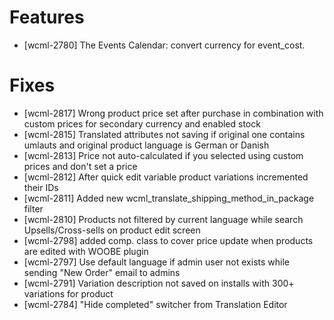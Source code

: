 # Features
* [wcml-2780] The Events Calendar: convert currency for event_cost.

# Fixes
* [wcml-2817] Wrong product price set after purchase in combination with custom prices for secondary currency and enabled stock
* [wcml-2815] Translated attributes not saving if original one contains umlauts and original product language is German or Danish
* [wcml-2813] Price not auto-calculated if you selected using custom prices and don't set a price
* [wcml-2812] After quick edit variable product variations incremented their IDs
* [wcml-2811] Added new wcml_translate_shipping_method_in_package filter
* [wcml-2810] Products not filtered by current language while search Upsells/Cross-sells on product edit screen
* [wcml-2798] added comp. class to cover price update when products are edited with WOOBE plugin
* [wcml-2797] Use default language if admin user not exists while sending "New Order" email to admins
* [wcml-2791] Variation description not saved on installs with 300+ variations for product
* [wcml-2784] "Hide completed" switcher from Translation Editor